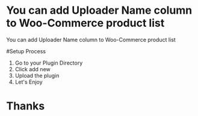 # You can add Uploader Name column to Woo-Commerce product list
You can add Uploader Name column to Woo-Commerce product list

#Setup Process
1. Go to your Plugin Directory
2. Click add new
3. Upload the plugin
4. Let's Enjoy

# Thanks 
